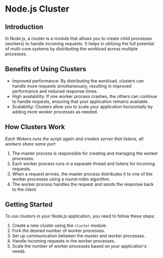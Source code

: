 # Node.js Cluster

## Introduction

In Node.js, a cluster is a module that allows you to create child processes (workers) to handle incoming requests. It helps in utilizing the full potential of multi-core systems by distributing the workload across multiple processes.

## Benefits of Using Clusters

- Improved performance: By distributing the workload, clusters can handle more requests simultaneously, resulting in improved performance and reduced response times.
- High availability: If one worker process crashes, the others can continue to handle requests, ensuring that your application remains available.
- Scalability: Clusters allow you to scale your application horizontally by adding more worker processes as needed.

## How Clusters Work

_Each Wokers runs the script again and creates server that listens, all workers share same port_

1. The master process is responsible for creating and managing the worker processes.
2. Each worker process runs in a separate thread and listens for incoming requests.
3. When a request arrives, the master process distributes it to one of the worker processes using a round-robin algorithm.
4. The worker process handles the request and sends the response back to the client.

## Getting Started

To use clusters in your Node.js application, you need to follow these steps:

1. Create a new cluster using the `cluster` module.
2. Fork the desired number of worker processes.
3. Set up communication between the master and worker processes.
4. Handle incoming requests in the worker processes.
5. Scale the number of worker processes based on your application's needs.

